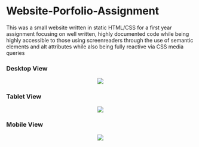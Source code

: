 # Website-Porfolio-Assignment
This was a small website written in static HTML/CSS for a first year assignment focusing on well written, highly documented code while being highly accessible to those using screenreaders through the use of semantic elements and alt attributes while also being fully reactive via CSS media queries

### Desktop View
<p align="center">
  <img src="images/PortfolioDesktop.gif" align="center">
</p>


### Tablet View
<p align="center">
  <img src="images/PortfolioTablet.gif" align="center">
</p>


### Mobile View
<p align="center">
  <img src="images/PortfolioMobile.gif" align="center">
</p>
